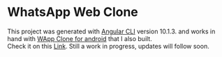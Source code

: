 # WhatsApp Web Clone

This project was generated with [Angular CLI](https://github.com/angular/angular-cli) version 10.1.3. and works in hand with [WApp Clone for android](https://github.com/Lmakgae/WApp-Clone) that I also built. <br />
Check it on this [Link](https://wapp-clone-web.firebaseapp.com). Still a work in progress, updates will follow soon.
